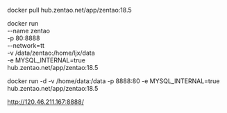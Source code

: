 docker pull hub.zentao.net/app/zentao:18.5 



docker run \
--name zentao \
-p 80:8888 \
--network=tt \
-v /data/zentao:/home/ljx/data \
-e MYSQL_INTERNAL=true \
hub.zentao.net/app/zentao:18.5



docker run -d -v /home/data:/data -p 8888:80 -e MYSQL_INTERNAL=true hub.zentao.net/app/zentao:18.5

http://120.46.211.167:8888/
